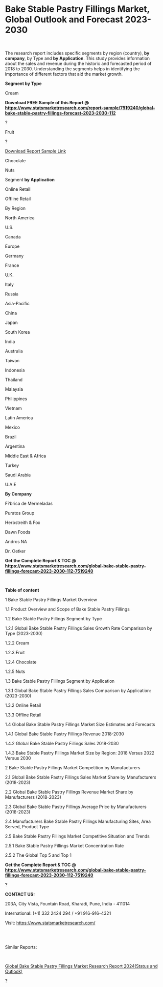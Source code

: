 <h1>Bake Stable Pastry Fillings Market, Global Outlook and Forecast 2023-2030</h1><br/><p>The research report includes specific segments by region (country), <strong>by company</strong>, by Type and <strong>by Application</strong>. This study provides information about the sales and revenue during the historic and forecasted period of 2018 to 2030. Understanding the segments helps in identifying the importance of different factors that aid the market growth.</p>
 
 
 
 <p><strong>Segment by Type</strong></p>
 
 
 
 <p>Cream</p>
 
 
 
 <div><b>Download FREE Sample of this Report @ <a href="https://www.statsmarketresearch.com/download-free-sample/7519240/global-bake-stable-pastry-fillings-forecast-2023-2030-112">https://www.statsmarketresearch.com/report-sample/7519240/global-bake-stable-pastry-fillings-forecast-2023-2030-112</a></b></div>
 
 
 
 <p>? </p>
 
 
 
 <p>Fruit</p>
 
 
 
 <p>? </p>
 
 
 
 <p><a href="https://www.statsmarketresearch.com/download-free-sample/7519240/global-bake-stable-pastry-fillings-forecast-2023-2030-112">Download Report Sample Link</a></p>
 
 
 
 <p>Chocolate</p>
 
 
 
 <p>Nuts</p>
 
 
 
 <p>Segment <strong>by Application</strong></p>
 
 
 
 <p>Online Retail</p>
 
 
 
 <p>Offline Retail</p>
 
 
 
 <p>By Region</p>
 
 
 
 <p>North America</p>
 
 
 
 <p>U.S.</p>
 
 
 
 <p>Canada</p>
 
 
 
 <p>Europe</p>
 
 
 
 <p>Germany</p>
 
 
 
 <p>France</p>
 
 
 
 <p>U.K.</p>
 
 
 
 <p>Italy</p>
 
 
 
 <p>Russia</p>
 
 
 
 <p>Asia-Pacific</p>
 
 
 
 <p>China</p>
 
 
 
 <p>Japan</p>
 
 
 
 <p>South Korea</p>
 
 
 
 <p>India</p>
 
 
 
 <p>Australia</p>
 
 
 
 <p>Taiwan</p>
 
 
 
 <p>Indonesia</p>
 
 
 
 <p>Thailand</p>
 
 
 
 <p>Malaysia</p>
 
 
 
 <p>Philippines</p>
 
 
 
 <p>Vietnam</p>
 
 
 
 <p>Latin America</p>
 
 
 
 <p>Mexico</p>
 
 
 
 <p>Brazil</p>
 
 
 
 <p>Argentina</p>
 
 
 
 <p>Middle East & Africa</p>
 
 
 
 <p>Turkey</p>
 
 
 
 <p>Saudi Arabia</p>
 
 
 
 <p>U.A.E</p>
 
 
 
 <p><strong>By Company</strong></p>
 
 
 
 <p>F?brica de Mermeladas</p>
 
 
 
 <p>Puratos Group</p>
 
 
 
 <p>Herbstreith & Fox</p>
 
 
 
 <p>Dawn Foods</p>
 
 
 
 <p>Andros NA</p>
 
 
 
 <p>Dr. Oetker</p>
 
 
 
 <div><b>Get the Complete Report & TOC @ <a href="https://www.statsmarketresearch.com/global-bake-stable-pastry-fillings-forecast-2023-2030-112-7519240">https://www.statsmarketresearch.com/global-bake-stable-pastry-fillings-forecast-2023-2030-112-7519240</a></b></div>
 
 
 
 <p><br />
 
 <b>Table of content</b></p>
 
 
 
 <p>1 Bake Stable Pastry Fillings Market Overview<br />
 
 1.1 Product Overview and Scope of Bake Stable Pastry Fillings<br />
 
 1.2 Bake Stable Pastry Fillings Segment by Type<br />
 
 1.2.1 Global Bake Stable Pastry Fillings Sales Growth Rate Comparison by Type (2023-2030)<br />
 
 1.2.2 Cream<br />
 
 1.2.3 Fruit<br />
 
 1.2.4 Chocolate<br />
 
 1.2.5 Nuts<br />
 
 1.3 Bake Stable Pastry Fillings Segment by Application<br />
 
 1.3.1 Global Bake Stable Pastry Fillings Sales Comparison by Application: (2023-2030)<br />
 
 1.3.2 Online Retail<br />
 
 1.3.3 Offline Retail<br />
 
 1.4 Global Bake Stable Pastry Fillings Market Size Estimates and Forecasts<br />
 
 1.4.1 Global Bake Stable Pastry Fillings Revenue 2018-2030<br />
 
 1.4.2 Global Bake Stable Pastry Fillings Sales 2018-2030<br />
 
 1.4.3 Bake Stable Pastry Fillings Market Size by Region: 2018 Versus 2022 Versus 2030<br />
 
 2 Bake Stable Pastry Fillings Market Competition by Manufacturers<br />
 
 2.1 Global Bake Stable Pastry Fillings Sales Market Share by Manufacturers (2018-2023)<br />
 
 2.2 Global Bake Stable Pastry Fillings Revenue Market Share by Manufacturers (2018-2023)<br />
 
 2.3 Global Bake Stable Pastry Fillings Average Price by Manufacturers (2018-2023)<br />
 
 2.4 Manufacturers Bake Stable Pastry Fillings Manufacturing Sites, Area Served, Product Type<br />
 
 2.5 Bake Stable Pastry Fillings Market Competitive Situation and Trends<br />
 
 2.5.1 Bake Stable Pastry Fillings Market Concentration Rate<br />
 
 2.5.2 The Global Top 5 and Top 1</p>
 
 
 
 <div><b>Get the Complete Report & TOC @ <a href="https://www.statsmarketresearch.com/global-bake-stable-pastry-fillings-forecast-2023-2030-112-7519240">https://www.statsmarketresearch.com/global-bake-stable-pastry-fillings-forecast-2023-2030-112-7519240</a></b></div>
 
 
 
 <p>? </p>
 
 
 
 <p><b>CONTACT US:</b><br />
 
 203A, City Vista, Fountain Road, Kharadi, Pune, India - 411014<br />
 
 International: (+1) 332 2424 294 / +91 916-916-4321<br />
 
 Visit: <a href="https://www.statsmarketresearch.com/">https://www.statsmarketresearch.com/</a><br />
 
 <br />
 
 <br />
 
 Similar Reports:<br />
 
 <br />
 
 <a href="https://www.statsmarketresearch.com/global-bake-stable-pastry-fillings-2024-877-7892196">Global Bake Stable Pastry Fillings Market Research Report 2024(Status and Outlook)</a><br />
 
 ? </p>